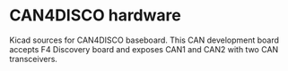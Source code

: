 # CAN4DISCO hardware

Kicad sources for CAN4DISCO baseboard. This CAN development board accepts F4 Discovery board and
exposes CAN1 and CAN2 with two CAN transceivers.

